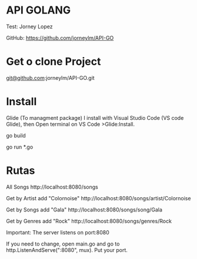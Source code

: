 # API GOLANG
 
Test: Jorney Lopez


GitHub: https://github.com/jorneylm/API-GO

# Get o clone Project
git@github.com:jorneylm/API-GO.git


# Install
Glide (To managment package) I install with Visual Studio Code (VS code Glide), then Open terminal on VS Code >Glide:Install.

go build 

go run *.go


# Rutas

All Songs
http://localhost:8080/songs

Get by Artist add "Colornoise" 
http://localhost:8080/songs/artist/Colornoise

Get by Songs add "Gala"
http://localhost:8080/songs/song/Gala

Get by Genres add "Rock"
http://localhost:8080/songs/genres/Rock


Important: The server listens on port:8080

If you need to change, open main.go and go to http.ListenAndServe(":8080", mux). Put your port.


